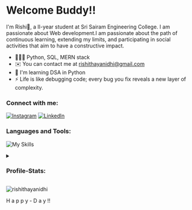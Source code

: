 <!-- <img  align="right" src="" alt="coding gif" height="300" width="400"></img> -->

<h1>Welcome Buddy!!</h1>
 

I'm Rishi🤞, a II-year student at Sri Sairam Engineering College. I am passionate about Web development.I am passionate about the path of continuous learning, extending my limits, and participating in social activities that aim to have a constructive impact.

* 🧑🏽‍💻  Python, SQL, MERN stack
* ✉️  You can contact me at [rishithayanidhi@gmail.com](mailto:rishithayanidhi@gmail.com)
* 🧠  I'm learning DSA in Python
* ⚡  Life is like debugging code; every bug you fix reveals a new layer of complexity.


<h3 align="left">Connect with me:</h3>

[![Instagram](https://skillicons.dev/icons?i=instagram)](https://www.instagram.com/itz__bala__here/)
[![LinkedIn](https://skillicons.dev/icons?i=linkedin)](https://www.linkedin.com/in/rishithayanidhi)

<h3 align="left">Languages and Tools:</h3>

![My Skills](https://skillicons.dev/icons?i=py,cpp,js,mysql,firebase,react,git&theme=dark)

<details>
  <summary><h3>Profile-Stats:</h3></summary>
    <p><img align="left" src="https://github-readme-stats-git-masterrstaa-rickstaa.vercel.app/api/top-langs?username=rishithayanidhi&show_icons=true&locale=en&layout=compact&theme=highcontrast" alt="arishithayanidhi" /></p>
    <br>
    <p>&nbsp;<img align="center" src="https://github-readme-stats-git-masterrstaa-rickstaa.vercel.app/api?username=rishithayanidhi&show_icons=true&locale=en&theme=highcontrast" alt="rishithayanidhi" /></p>

  [![GitHub Streak](https://streak-stats.demolab.com?user=rishithayanidhi&theme=highcontrast)](https://git.io/streak-stats) 
</details>
<!-- <p><img align="center" src="https://github-readme-streak-stats.herokuapp.com/?user=adityajai25&&theme=highcontrast" alt="adityajai25" /></p> -->

<p align="left"> <img src="https://komarev.com/ghpvc/?username=rishithayanidhi&label=Profile%20views&color=0e75b6&style=flat" alt="rishithayanidhi" /> </p>
<p> H a p p y - D a y !! </p>
